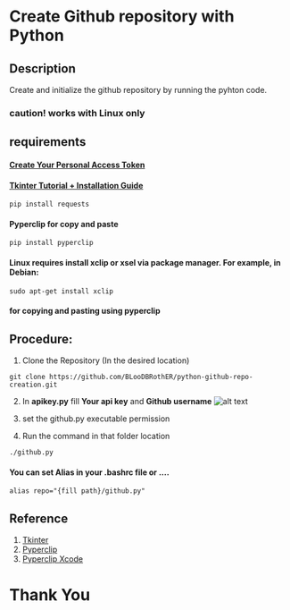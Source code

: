 # Create Github repository with Python

## Description
Create and initialize the github repository by running the pyhton code.
### caution! works with Linux only

## requirements

#### [Create Your Personal Access Token](https://docs.github.com/en/github/authenticating-to-github/keeping-your-account-and-data-secure/creating-a-personal-access-token)
#### [Tkinter Tutorial + Installation Guide](https://realpython.com/python-gui-tkinter/)
```
pip install requests
```
#### Pyperclip for copy and paste
```
pip install pyperclip
```
#### Linux requires install xclip or xsel via package manager. For example, in Debian:
```
sudo apt-get install xclip
```
#### for copying and pasting using pyperclip

## Procedure:

1. Clone the Repository (In the desired location)
```
git clone https://github.com/BLooDBRothER/python-github-repo-creation.git
```

2. In **apikey.py** fill **Your api key** and **Github username**
![alt text](https://i.ibb.co/WHt8ZCn/Screenshot-from-2021-06-09-11-42-08.png )

3. set the github.py executable permission

4. Run the command in that folder location
```
./github.py
```

#### You can set Alias in your .bashrc file or ....
```
alias repo="{fill path}/github.py"
```

## Reference

1. [Tkinter](https://realpython.com/python-gui-tkinter/)
2. [Pyperclip](https://www.geeksforgeeks.org/pyperclip-module-in-python/)
3. [Pyperclip Xcode](https://stackoverflow.com/questions/32163481/pyperclip-is-giving-an-error)

# Thank You